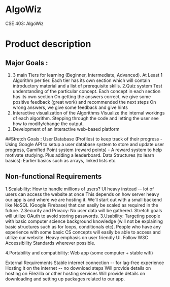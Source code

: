 # AlgoWiz
CSE 403: AlgoWiz


# Product description

## Major Goals : 
1. 3 main Tiers for learning (Beginner, Intermediate, Advanced).
At Least 1 Algorithm per tier. 
Each tier has its own section which will contain introductory material and a list of prerequisite skills. 
2.Quiz system 
Test understanding of the particular concept.
Each concept in each section has its own section 
On getting the answers correct, we give some positive feedback (great work) and recommended the next steps
On wrong answers, we give some feedback and give hints
3. Interactive visualization of the Algorithms
Visualize the internal workings of each algorithm.
Stepping through the code and letting the user see how to modify/change the output.
4. Development of an interactive web-based platform

##Stretch Goals : 
User Database (Profiles) to keep track of their progress -
Using Google API to setup a user database system to store and update user progress, 
Gamified Point system (reward points) -
A reward system to help motivate studying. Plus adding a leaderboard. 
Data Structures (to learn basics):
Earlier basics such as arrays, linked lists etc.

## Non-functional Requirements

1.Scalability: 
How to handle millions of users?
UI heavy instead  -- lot of users can access the website at once 
This depends on how server heavy our app is and where we are hosting it.
We’ll start out with a small backend like NoSQL (Google Firebase) that can easily be scaled as required in the future. 
2.Security and Privacy: 
No user data will be gathered.
Stretch goals will utilize OAuth to avoid storing passwords.
3.Usability: 
Targeting people with basic computer science background knowledge (will not be explaining basic structures such as for loops, conditionals etc). 
People who have any experience with some basic CS concepts will easily be able to access and utilize our website. 
Heavy emphasis on user friendly UI. 
Follow W3C Accessibility Standards wherever possible. 

4.Portability and compatibility: Web app (some computer + stable wifi)
 
External Requirements
Stable internet connection -- for lag-free experience
Hosting it on the internet -- no download steps 
Will provide details  on hosting on Filezilla or other hosting services
Will provide details on downloading and setting up packages related to our app.

